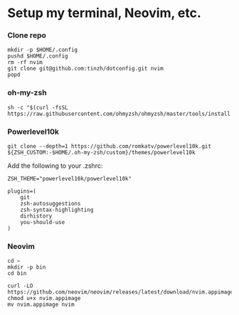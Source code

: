 # Setup my terminal, Neovim, etc.

### Clone repo

```
mkdir -p $HOME/.config
pushd $HOME/.config
rm -rf nvim
git clone git@github.com:tinzh/dotconfig.git nvim
popd
```

### oh-my-zsh

```
sh -c "$(curl -fsSL https://raw.githubusercontent.com/ohmyzsh/ohmyzsh/master/tools/install.sh)"
```

### Powerlevel10k

```
git clone --depth=1 https://github.com/romkatv/powerlevel10k.git ${ZSH_CUSTOM:-$HOME/.oh-my-zsh/custom}/themes/powerlevel10k
```

Add the following to your .zshrc:
```
ZSH_THEME="powerlevel10k/powerlevel10k"

plugins=(
    git
    zsh-autosuggestions
    zsh-syntax-highlighting
    dirhistory
    you-should-use
)
```

### Neovim

```
cd ~
mkdir -p bin
cd bin

curl -LO https://github.com/neovim/neovim/releases/latest/download/nvim.appimage
chmod u+x nvim.appimage
mv nvim.appimage nvim
```

